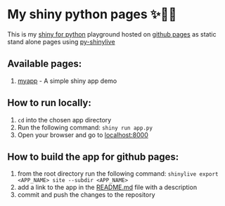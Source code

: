 # My shiny python pages ✨🐍📑

This is my [shiny for python][shiny] playground hosted on [github pages][github] as static stand alone pages using [py-shinylive][py-shinylive]

## Available pages:
1. [myapp][myapp] - A simple shiny app demo

## How to run locally:
1. `cd` into the chosen app directory
2. Run the following command:
```shiny run app.py```
3. Open your browser and go to [localhost:8000](http://localhost:8000/)

## How to build the app for github pages:
1. from the root directory run the following command:
```shinylive export <APP_NAME> site --subdir <APP_NAME>```
2. add a link to the app in the [README.md](README.md) file with a description
3. commit and push the changes to the repository

<!-- External Links -->
[shiny]: https://shiny.posit.co/py/
[github]: https://pages.github.com/
[py-shinylive]: https://github.com/posit-dev/py-shinylive

<!-- Local Links -->
[myapp]: https://lmkawakami.github.io/shiny_python_pages/site/myapp/index.html